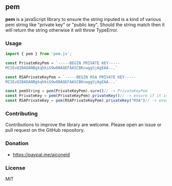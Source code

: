 ## pem

**pem** is a javaScript library to ensure the string inputed is a kind of various pem string like "private key" or "public key". Should the string match then it will return the string otherwise it will throw TypeError.

### Usage

```javascript
import { pem } from 'pem.js';

const PrivateKeyPem = `-----BEGIN PRIVATE KEY-----
MIIEvQIBADANBgkqhkiG9w0BAQEFAASCBKcwggSjAgEAA...`

const RSAPrivateKeyPem = `-----BEGIN RSA PRIVATE KEY-----
MIIEvQIBADANBgkqhkiG9w0BAQEFAASCBKcwggSjAgEAA...`

const pemString = pem(PrivateKeyPem).sure()// -> PrivateKeyPem
const PrivateKey = pem(PrivateKeyPem).privateKey()// -> ensure if it is privateKey and return the value
const RSAPrivateKey = pem(RSAPrivateKeyPem).privateKey("RSA")// -> ensure if it is privateKey and return the value

```

### Contributing

Contributions to improve the library are welcome. Please open an issue or pull request on the GitHub repository.

### Donation
- https://paypal.me/aiconeid 

### License
MIT
